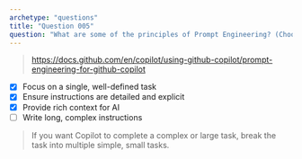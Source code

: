 ```yaml
---
archetype: "questions"
title: "Question 005"
question: "What are some of the principles of Prompt Engineering? (Choose three.)"
---
```



> https://docs.github.com/en/copilot/using-github-copilot/prompt-engineering-for-github-copilot
- [x] Focus on a single, well-defined task
- [x] Ensure instructions are detailed and explicit
- [x] Provide rich context for AI
- [ ] Write long, complex instructions
> If you want Copilot to complete a complex or large task, break the task into multiple simple, small tasks.
